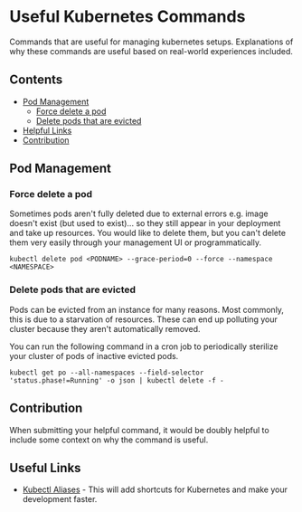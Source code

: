 # Useful Kubernetes Commands
Commands that are useful for managing kubernetes setups. Explanations
of why these commands are useful based on real-world experiences included.

## Contents
* [Pod Management](#pod-management)
    * [Force delete a pod](#force-delete-a-pod)
    * [Delete pods that are evicted](#delete-pods-that-are-evicted)
* [Helpful Links](#useful-links)
* [Contribution](#contribution)

## Pod Management
### Force delete a pod
Sometimes pods aren't fully deleted due to external errors e.g. image doesn't
exist (but used to exist)... so they still appear in your deployment and take up resources. You
would like to delete them, but you can't delete them very easily through your
management UI or programmatically.

`kubectl delete pod <PODNAME> --grace-period=0 --force --namespace <NAMESPACE>`

### Delete pods that are evicted
Pods can be evicted from an instance for many reasons. Most commonly, this is due
to a starvation of resources. These can end up polluting your cluster because
they aren't automatically removed.

You can run the following command in a cron job to periodically sterilize your
cluster of pods of inactive evicted pods.

`kubectl get po --all-namespaces --field-selector 'status.phase!=Running' -o json | kubectl delete -f -`

## Contribution
When submitting your helpful command, it would be doubly helpful to include some context
on why the command is useful.

## Useful Links
- [Kubectl Aliases](https://github.com/ahmetb/kubectl-aliases) - This will
add shortcuts for Kubernetes and make your development faster.
